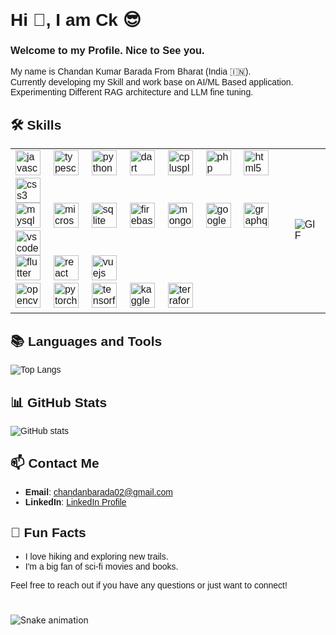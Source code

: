 <div style="font-family: Arial, sans-serif;">
  <h1 align="left">Hi 👋, I am Ck 😎</h1>
  <h3 align="left">Welcome to my Profile. Nice to See you.</h3>
  <p align="left">My name is Chandan Kumar Barada From Bharat (India 🇮🇳). <br>Currently developing my Skill and work base on AI/ML Based application.<br>Experimenting Different RAG architecture and LLM fine tuning.</p>
  <h2>🛠 Skills</h2>
  <table>
    <tr>
      <td>
        <div align="left">
          <img src="https://cdn.jsdelivr.net/gh/devicons/devicon/icons/javascript/javascript-original.svg" height="40" alt="javascript logo"  />
          <img width="12" />
          <img src="https://cdn.jsdelivr.net/gh/devicons/devicon/icons/typescript/typescript-original.svg" height="40" alt="typescript logo"  />
          <img width="12" />
          <img src="https://cdn.jsdelivr.net/gh/devicons/devicon/icons/python/python-original.svg" height="40" alt="python logo"  />
          <img width="12" />
          <img src="https://cdn.jsdelivr.net/gh/devicons/devicon/icons/dart/dart-original.svg" height="40" alt="dart logo"  />
          <img width="12" />
          <img src="https://cdn.jsdelivr.net/gh/devicons/devicon/icons/cplusplus/cplusplus-original.svg" height="40" alt="cplusplus logo"  />
          <img width="12" />
          <img src="https://cdn.jsdelivr.net/gh/devicons/devicon/icons/php/php-original.svg" height="40" alt="php logo"  />
          <img width="12" />
          <img src="https://cdn.jsdelivr.net/gh/devicons/devicon/icons/html5/html5-original.svg" height="40" alt="html5 logo"  />
          <img width="12" />
          <img src="https://cdn.jsdelivr.net/gh/devicons/devicon/icons/css3/css3-original.svg" height="40" alt="css3 logo"  />
        </div>
        <div align="left">
    <img src="https://cdn.jsdelivr.net/gh/devicons/devicon/icons/mysql/mysql-original.svg" height="40" alt="mysql logo"  />
    <img width="12" />
    <img src="https://cdn.jsdelivr.net/gh/devicons/devicon/icons/microsoftsqlserver/microsoftsqlserver-plain.svg" height="40" alt="microsoftsqlserver logo"  />
    <img width="12" />
    <img src="https://cdn.jsdelivr.net/gh/devicons/devicon/icons/sqlite/sqlite-original.svg" height="40" alt="sqlite logo"  />
    <img width="12" />
    <img src="https://cdn.jsdelivr.net/gh/devicons/devicon/icons/firebase/firebase-plain.svg" height="40" alt="firebase logo"  />
    <img width="12" />
    <img src="https://cdn.jsdelivr.net/gh/devicons/devicon/icons/mongodb/mongodb-original.svg" height="40" alt="mongodb logo"  />
    <img width="12" />
    <img src="https://cdn.jsdelivr.net/gh/devicons/devicon/icons/googlecloud/googlecloud-original.svg" height="40" alt="googlecloud logo"  />
    <img width="12" />
    <img src="https://cdn.jsdelivr.net/gh/devicons/devicon/icons/graphql/graphql-plain.svg" height="40" alt="graphql logo"  />
    <img width="12" />
    <img src="https://cdn.jsdelivr.net/gh/devicons/devicon/icons/vscode/vscode-original.svg" height="40" alt="vscode logo"  />
  </div>
  <div align="left">
    <img src="https://cdn.jsdelivr.net/gh/devicons/devicon/icons/flutter/flutter-original.svg" height="40" alt="flutter logo"  />
    <img width="12" />
    <img src="https://cdn.jsdelivr.net/gh/devicons/devicon/icons/react/react-original.svg" height="40" alt="react logo"  />
    <img width="12" />
    <img src="https://cdn.jsdelivr.net/gh/devicons/devicon/icons/vuejs/vuejs-original.svg" height="40" alt="vuejs logo"  />
  </div>
  <div align="left">
    <img src="https://cdn.jsdelivr.net/gh/devicons/devicon/icons/opencv/opencv-original.svg" height="40" alt="opencv logo"  />
    <img width="12" />
    <img src="https://cdn.jsdelivr.net/gh/devicons/devicon/icons/pytorch/pytorch-original.svg" height="40" alt="pytorch logo"  />
    <img width="12" />
    <img src="https://cdn.jsdelivr.net/gh/devicons/devicon/icons/tensorflow/tensorflow-original.svg" height="40" alt="tensorflow logo"  />
    <img width="12" />
    <img src="https://cdn.jsdelivr.net/gh/devicons/devicon/icons/kaggle/kaggle-original.svg" height="40" alt="kaggle logo"  />
    <img width="12" />
    <img src="https://cdn.jsdelivr.net/gh/devicons/devicon/icons/terraform/terraform-original.svg" height="40" alt="terraform logo"  />
  </div>
      </td>
      <td>
        <img src="https://media2.giphy.com/media/v1.Y2lkPTc5MGI3NjExazM2bzU3Nnd2d29ndXN3aXBnejJleHJvN3U4cjV4cTA3dWpmdW5lNSZlcD12MV9pbnRlcm5hbF9naWZfYnlfaWQmY3Q9Zw/jBOOXxSJfG8kqMxT11/giphy.gif" alt="GIF" />
      </td>
    </tr>
  </table>
  
  <div align="left" layout="dynamic">
  <h2>📚 Languages and Tools</h2>
  <img src="https://github-readme-stats.vercel.app/api/top-langs/?username=barada02&langs_count=8&layout=donut&theme=radical" alt="Top Langs">
  
  <h2>📊 GitHub Stats</h2>
  <img src="https://github-readme-stats.vercel.app/api?username=barada02&hide_rank=true&show_icons=true&theme=radical" alt="GitHub stats">
  </div>

  <h2>📫 Contact Me</h2>
  <ul>
    <li><strong>Email</strong>: <a href="mailto:chandanbarada02@gmail.com">chandanbarada02@gmail.com</a></li>
    <li><strong>LinkedIn</strong>: <a href="https://www.linkedin.com/in/chandan-kumar-barada-a3971b194/">LinkedIn Profile</a></li>
  </ul>
  <h2>🎉 Fun Facts</h2>
  <ul>
    <li>I love hiking and exploring new trails.</li>
    <li>I'm a big fan of sci-fi movies and books.</li>
  </ul>
  <p>Feel free to reach out if you have any questions or just want to connect!</p>
</div>

###

<br clear="both">

<img src="https://raw.githubusercontent.com/barada02/barada02/output/snake.svg" alt="Snake animation" />

###